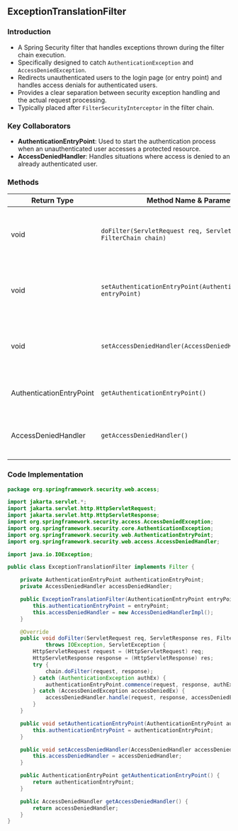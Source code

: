 ## ExceptionTranslationFilter

### Introduction

* A Spring Security filter that handles exceptions thrown during the filter chain execution.
* Specifically designed to catch `AuthenticationException` and `AccessDeniedException`.
* Redirects unauthenticated users to the login page (or entry point) and handles access denials for authenticated users.
* Provides a clear separation between security exception handling and the actual request processing.
* Typically placed after `FilterSecurityInterceptor` in the filter chain.

### Key Collaborators

* **AuthenticationEntryPoint**: Used to start the authentication process when an unauthenticated user accesses a protected resource.
* **AccessDeniedHandler**: Handles situations where access is denied to an already authenticated user.

### Methods

| Return Type              | Method Name & Parameters                                               | Description                                                                 |
| ------------------------ | ---------------------------------------------------------------------- | --------------------------------------------------------------------------- |
| void                     | `doFilter(ServletRequest req, ServletResponse res, FilterChain chain)` | Wraps the filter chain in a try-catch block to process security exceptions. |
| void                     | `setAuthenticationEntryPoint(AuthenticationEntryPoint entryPoint)`     | Sets the strategy to handle unauthenticated access attempts.                |
| void                     | `setAccessDeniedHandler(AccessDeniedHandler handler)`                  | Sets the strategy to handle access denial for authenticated users.          |
| AuthenticationEntryPoint | `getAuthenticationEntryPoint()`                                        | Returns the configured entry point for authentication.                      |
| AccessDeniedHandler      | `getAccessDeniedHandler()`                                             | Returns the configured handler for access denied exceptions.                |

### Code Implementation

```java
package org.springframework.security.web.access;

import jakarta.servlet.*;
import jakarta.servlet.http.HttpServletRequest;
import jakarta.servlet.http.HttpServletResponse;
import org.springframework.security.access.AccessDeniedException;
import org.springframework.security.core.AuthenticationException;
import org.springframework.security.web.AuthenticationEntryPoint;
import org.springframework.security.web.access.AccessDeniedHandler;

import java.io.IOException;

public class ExceptionTranslationFilter implements Filter {

    private AuthenticationEntryPoint authenticationEntryPoint;
    private AccessDeniedHandler accessDeniedHandler;

    public ExceptionTranslationFilter(AuthenticationEntryPoint entryPoint) {
        this.authenticationEntryPoint = entryPoint;
        this.accessDeniedHandler = new AccessDeniedHandlerImpl();
    }

    @Override
    public void doFilter(ServletRequest req, ServletResponse res, FilterChain chain)
            throws IOException, ServletException {
        HttpServletRequest request = (HttpServletRequest) req;
        HttpServletResponse response = (HttpServletResponse) res;
        try {
            chain.doFilter(request, response);
        } catch (AuthenticationException authEx) {
            authenticationEntryPoint.commence(request, response, authEx);
        } catch (AccessDeniedException accessDeniedEx) {
            accessDeniedHandler.handle(request, response, accessDeniedEx);
        }
    }

    public void setAuthenticationEntryPoint(AuthenticationEntryPoint authenticationEntryPoint) {
        this.authenticationEntryPoint = authenticationEntryPoint;
    }

    public void setAccessDeniedHandler(AccessDeniedHandler accessDeniedHandler) {
        this.accessDeniedHandler = accessDeniedHandler;
    }

    public AuthenticationEntryPoint getAuthenticationEntryPoint() {
        return authenticationEntryPoint;
    }

    public AccessDeniedHandler getAccessDeniedHandler() {
        return accessDeniedHandler;
    }
}
```